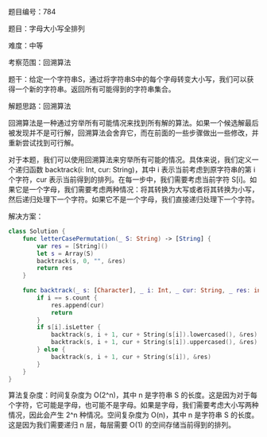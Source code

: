 题目编号：784

题目：字母大小写全排列

难度：中等

考察范围：回溯算法

题干：给定一个字符串S，通过将字符串S中的每个字母转变大小写，我们可以获得一个新的字符串。返回所有可能得到的字符串集合。

解题思路：回溯算法

回溯算法是一种通过穷举所有可能情况来找到所有解的算法。如果一个候选解最后被发现并不是可行解，回溯算法会舍弃它，而在前面的一些步骤做出一些修改，并重新尝试找到可行解。

对于本题，我们可以使用回溯算法来穷举所有可能的情况。具体来说，我们定义一个递归函数 backtrack(i: Int, cur: String)，其中 i 表示当前考虑到原字符串的第 i 个字符，cur 表示当前得到的排列。在每一步中，我们需要考虑当前字符 S[i]。如果它是一个字母，我们需要考虑两种情况：将其转换为大写或者将其转换为小写，然后递归处理下一个字符。如果它不是一个字母，我们直接递归处理下一个字符。

解决方案：

```swift
class Solution {
    func letterCasePermutation(_ S: String) -> [String] {
        var res = [String]()
        let s = Array(S)
        backtrack(s, 0, "", &res)
        return res
    }
    
    func backtrack(_ s: [Character], _ i: Int, _ cur: String, _ res: inout [String]) {
        if i == s.count {
            res.append(cur)
            return
        }
        if s[i].isLetter {
            backtrack(s, i + 1, cur + String(s[i]).lowercased(), &res)
            backtrack(s, i + 1, cur + String(s[i]).uppercased(), &res)
        } else {
            backtrack(s, i + 1, cur + String(s[i]), &res)
        }
    }
}
```

算法复杂度：时间复杂度为 O(2^n)，其中 n 是字符串 S 的长度。这是因为对于每个字符，它可能是字母，也可能不是字母。如果是字母，我们需要考虑大小写两种情况，因此会产生 2^n 种情况。空间复杂度为 O(n)，其中 n 是字符串 S 的长度。这是因为我们需要递归 n 层，每层需要 O(1) 的空间存储当前得到的排列。